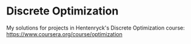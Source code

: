 # Discrete Optimization

My solutions for projects in Hentenryck's Discrete Optimization course: https://www.coursera.org/course/optimization
